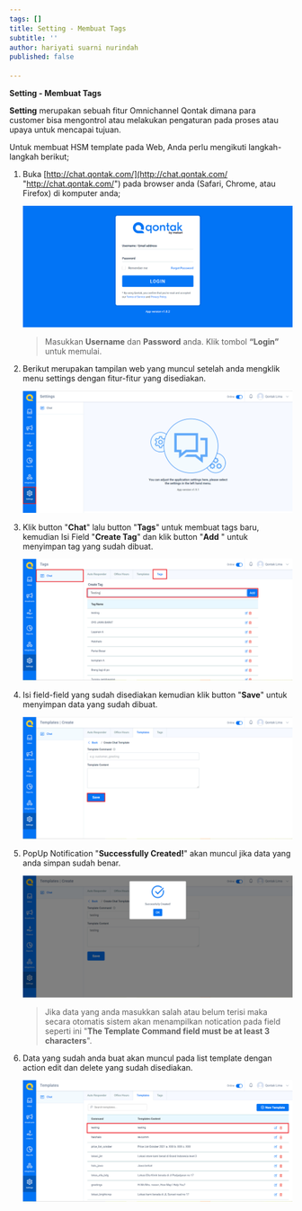 ```yaml
---
tags: []
title: Setting - Membuat Tags
subtitle: ''
author: hariyati suarni nurindah
published: false

---
```

**Setting - Membuat Tags**

**Setting** merupakan sebuah fitur Omnichannel Qontak dimana para customer bisa mengontrol atau melakukan pengaturan pada proses atau upaya untuk mencapai tujuan.

Untuk membuat HSM template pada Web, Anda perlu mengikuti langkah-langkah berikut;

1. Buka [http://chat.qontak.com/](http://chat.qontak.com/ "http://chat.qontak.com/") pada browser anda (Safari, Chrome, atau Firefox) di komputer anda;

   ![](/uploads/login-qontak-c.png)

   > Masukkan **Username** dan **Password** anda. Klik tombol **“Login”** untuk memulai.
2. Berikut merupakan tampilan web yang muncul setelah anda mengklik menu settings dengan fitur-fitur yang disediakan.

   ![](/uploads/setting.PNG)
3. Klik button "**Chat**" lalu button "**Tags**" untuk membuat tags baru, kemudian Isi Field "**Create Tag**" dan klik button "**Add** " untuk menyimpan tag yang sudah dibuat.

   ![](/uploads/tags1.PNG)
4. Isi field-field yang sudah disediakan kemudian klik button "**Save**" untuk menyimpan data yang sudah dibuat.

   ![](/uploads/setting5.PNG)
5. PopUp Notification "**Successfully Created!**" akan muncul jika data yang anda simpan sudah benar.

   ![](/uploads/setting6.PNG)

   > Jika data yang anda masukkan salah atau belum terisi maka secara otomatis sistem akan menampilkan notication pada field seperti ini "**The Template Command field must be at least 3 characters**".
6. Data yang sudah anda buat akan muncul pada list template dengan action edit dan delete yang sudah disediakan.

   ![](/uploads/setting7.PNG)